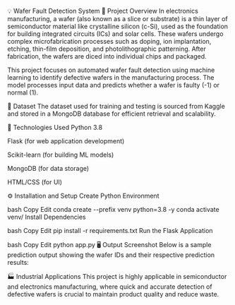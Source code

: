 💡 Wafer Fault Detection System
📑 Project Overview
In electronics manufacturing, a wafer (also known as a slice or substrate) is a thin layer of semiconductor material like crystalline silicon (c-Si), used as the foundation for building integrated circuits (ICs) and solar cells. These wafers undergo complex microfabrication processes such as doping, ion implantation, etching, thin-film deposition, and photolithographic patterning. After fabrication, the wafers are diced into individual chips and packaged.

This project focuses on automated wafer fault detection using machine learning to identify defective wafers in the manufacturing process. The model processes input data and predicts whether a wafer is faulty (-1) or normal (1).

📂 Dataset
The dataset used for training and testing is sourced from Kaggle and stored in a MongoDB database for efficient retrieval and scalability.

🔧 Technologies Used
Python 3.8

Flask (for web application development)

Scikit-learn (for building ML models)

MongoDB (for data storage)

HTML/CSS (for UI)

⚙️ Installation and Setup
Create Python Environment

bash
Copy
Edit
conda create --prefix venv python=3.8 -y
conda activate venv/
Install Dependencies

bash
Copy
Edit
pip install -r requirements.txt
Run the Flask Application

bash
Copy
Edit
python app.py
🖥️ Output Screenshot
Below is a sample prediction output showing the wafer IDs and their respective prediction results:

🏭 Industrial Applications
This project is highly applicable in semiconductor and electronics manufacturing, where quick and accurate detection of defective wafers is crucial to maintain product quality and reduce waste.
